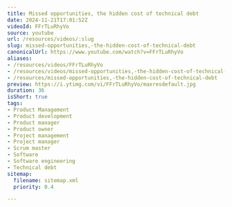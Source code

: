 ```yaml
---
title: Missed opportunities, the hidden cost of technical debt
date: 2024-11-21T17:01:52Z
videoId: FFrTLuRhyVo
source: youtube
url: /resources/videos/:slug
slug: missed-opportunities,-the-hidden-cost-of-technical-debt
canonicalUrl: https://www.youtube.com/watch?v=FFrTLuRhyVo
aliases:
- /resources/videos/FFrTLuRhyVo
- /resources/videos/missed-opportunities,-the-hidden-cost-of-technical-debt
- /resources/missed-opportunities,-the-hidden-cost-of-technical-debt
preview: https://i.ytimg.com/vi/FFrTLuRhyVo/maxresdefault.jpg
duration: 36
isShort: true
tags:
- Product Management
- Product development
- Product manager
- Product owner
- Project management
- Project manager
- Scrum master
- Software
- Software engineering
- Technical debt
sitemap:
  filename: sitemap.xml
  priority: 0.4

---
```


